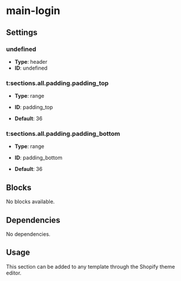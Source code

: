 # main-login



## Settings


### undefined
- **Type**: header
- **ID**: undefined



### t:sections.all.padding.padding_top
- **Type**: range
- **ID**: padding_top

- **Default**: 36

### t:sections.all.padding.padding_bottom
- **Type**: range
- **ID**: padding_bottom

- **Default**: 36


## Blocks

No blocks available.

## Dependencies

No dependencies.

## Usage

This section can be added to any template through the Shopify theme editor.


